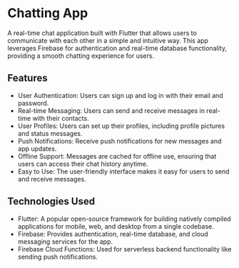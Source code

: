 # Chatting App

A real-time chat application built with Flutter that allows users to communicate with each other in a simple and intuitive way. This app leverages Firebase for authentication and real-time database functionality, providing a smooth chatting experience for users.

## Features

- User Authentication: Users can sign up and log in with their email and password.
- Real-time Messaging: Users can send and receive messages in real-time with their contacts.
- User Profiles: Users can set up their profiles, including profile pictures and status messages.
- Push Notifications: Receive push notifications for new messages and app updates.
- Offline Support: Messages are cached for offline use, ensuring that users can access their chat history anytime.
- Easy to Use: The user-friendly interface makes it easy for users to send and receive messages.

## Technologies Used

- Flutter: A popular open-source framework for building natively compiled applications for mobile, web, and desktop from a single codebase.
- Firebase: Provides authentication, real-time database, and cloud messaging services for the app.
- Firebase Cloud Functions: Used for serverless backend functionality like sending push notifications.


